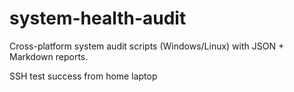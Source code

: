 # system-health-audit

Cross-platform system audit scripts (Windows/Linux) with JSON + Markdown reports.


SSH test success from home laptop
